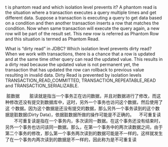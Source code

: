 t is phantom read and which isolation level prevents it?
A phantom read is the situation where a transaction executes a query multiple times and get different data. Suppose a transaction is executing a query to get data based on a condition and then another transaction inserts a row that matches the condition. Now when same transaction will execute the query again, a new row will be part of the result set. This new row is referred as Phantom Row and this situation is termed as Phantom Read.

What is “dirty read” in JDBC? Which isolation level prevents dirty read?
When we work with transactions, there is a chance that a row is updated and at the same time other query can read the updated value. This results in a dirty read because the updated value is not permanent yet, the transaction that has updated the row can rollback to previous value resulting in invalid data.
Dirty Read is prevented by isolation levels TRANSACTION_READ_COMMITTED, TRANSACTION_REPEATABLE_READ and TRANSACTION_SERIALIZABLE.

 脏数据
　　脏读就是指当一个事务正在访问数据，并且对数据进行了修改，而这种修改还没有提交到数据库中，这时，另外一个事务也访问这个数据，然后使用了这
个数据。因为这个数据是还没有提交的数据，那么另外一个事务读到的这个数据是脏数据(Dirty Data)，依据脏数据所做的操作可能是不正确的。
 
 不可重复读
　　不可重复读是指在一个事务内，多次读同一数据。在这个事务还没有结束时，另外一个事务也访问该同一数据。那么，在第一个事务中的两次读数据之间，由于第二个事务的修改，那么第一个事务两次读到的数据可能是不一样的。这样就发生了在一个事务内两次读到的数据是不一样的，因此称为是不可重复读

